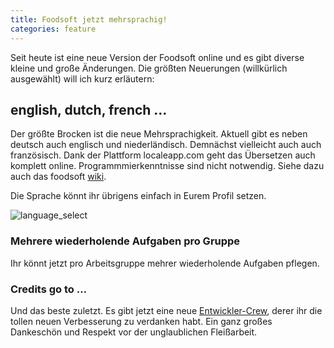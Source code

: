```yaml
---
title: Foodsoft jetzt mehrsprachig!
categories: feature
---
```

Seit heute ist eine neue Version der Foodsoft online und es gibt diverse kleine
und große Änderungen. Die größten Neuerungen (willkürlich ausgewählt) will ich
kurz erläutern:

## english, dutch, french …

Der größte Brocken ist die neue Mehrsprachigkeit. Aktuell gibt es neben deutsch
auch englisch und niederländisch. Demnächst vielleicht auch auch französisch.
Dank der Plattform localeapp.com geht das Übersetzen auch komplett
online.
Programmmierkenntnisse sind nicht notwendig. Siehe dazu auch das foodsoft
[wiki](https://github.com/foodcoops/foodsoft/wiki/Translation).

Die Sprache könnt ihr übrigens einfach in Eurem Profil setzen.

![language_select](/assets/images/language_select.png)

### Mehrere wiederholende Aufgaben pro Gruppe

Ihr könnt jetzt pro Arbeitsgruppe mehrer wiederholende Aufgaben pflegen.

### Credits go to …

Und das beste zuletzt. Es gibt jetzt eine neue [Entwickler-Crew](https://github.com/foodcoops/foodsoft/graphs/contributors?from=2013-01-13&to=2013-08-30&type=c),
derer ihr die tollen neuen Verbesserung zu verdanken habt. Ein ganz großes Dankeschön
und Respekt vor der unglaublichen Fleißarbeit.
